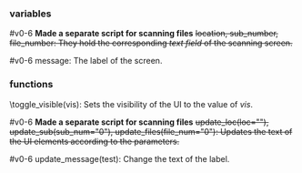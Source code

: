 ### variables
#v0-6 **Made a separate script for scanning files** 
~~location, sub_number, file_number:
They hold the corresponding *text field* of the scanning screen.~~

#v0-6 message:
The label of the screen.

### functions
\toggle_visible(vis):
Sets the visibility of the UI to the value of *vis*.

#v0-6 **Made a separate script for scanning files** 
~~update_loc(loc=""), update_sub(sub_num="0"), update_files(file_num="0"):
Updates the text of the UI elements according to the parameters.~~

#v0-6 update_message(test):
Change the text of the label.